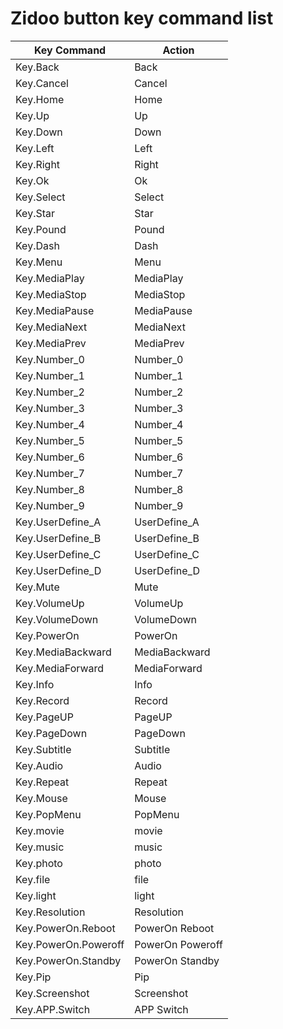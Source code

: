 # Zidoo button key command list

| Key Command | Action |
|--------------------|--------------------|
| Key.Back | Back |
| Key.Cancel | Cancel |
| Key.Home | Home |		
| Key.Up | Up |
| Key.Down | Down |
| Key.Left | Left |
| Key.Right | Right |
| Key.Ok | Ok |
| Key.Select | Select |
| Key.Star | Star |
| Key.Pound | Pound |
| Key.Dash | Dash |
| Key.Menu | Menu |
| Key.MediaPlay | MediaPlay |
| Key.MediaStop | MediaStop |
| Key.MediaPause | MediaPause |
| Key.MediaNext | MediaNext |
| Key.MediaPrev | MediaPrev |
| Key.Number_0 | Number_0 |
| Key.Number_1 | Number_1 |
| Key.Number_2 | Number_2 |
| Key.Number_3 | Number_3 |
| Key.Number_4 | Number_4 |
| Key.Number_5 | Number_5 |
| Key.Number_6 | Number_6 |
| Key.Number_7 | Number_7 |
| Key.Number_8 | Number_8 |
| Key.Number_9 | Number_9 |
| Key.UserDefine_A | UserDefine_A |
| Key.UserDefine_B | UserDefine_B |
| Key.UserDefine_C | UserDefine_C |
| Key.UserDefine_D | UserDefine_D |
| Key.Mute | Mute |
| Key.VolumeUp | VolumeUp |
| Key.VolumeDown | VolumeDown |
| Key.PowerOn | PowerOn |
| Key.MediaBackward | MediaBackward |
| Key.MediaForward | MediaForward |
| Key.Info |Info |
| Key.Record | Record |
| Key.PageUP | PageUP |
| Key.PageDown | PageDown |
| Key.Subtitle | Subtitle |
| Key.Audio | Audio |
| Key.Repeat | Repeat |
| Key.Mouse | Mouse |
| Key.PopMenu | PopMenu |
| Key.movie | movie |
| Key.music | music |
| Key.photo | photo |
| Key.file | file |
| Key.light | light |
| Key.Resolution | Resolution |
| Key.PowerOn.Reboot | PowerOn Reboot |
| Key.PowerOn.Poweroff | PowerOn Poweroff |
| Key.PowerOn.Standby | PowerOn Standby |
| Key.Pip | Pip |
| Key.Screenshot | Screenshot |
| Key.APP.Switch | APP Switch |

